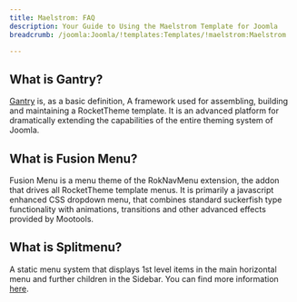 ```yaml
---
title: Maelstrom: FAQ
description: Your Guide to Using the Maelstrom Template for Joomla
breadcrumb: /joomla:Joomla/!templates:Templates/!maelstrom:Maelstrom

---
```


What is Gantry?
-----
[Gantry][gantry] is, as a basic definition, A framework used for assembling, building and maintaining a RocketTheme template. It is an advanced platform for dramatically extending the capabilities of the entire theming system of Joomla.

What is Fusion Menu?
-----
Fusion Menu is a menu theme of the RokNavMenu extension, the addon that drives all RocketTheme template menus. It is primarily a javascript enhanced CSS dropdown menu, that combines standard suckerfish type functionality with animations, transitions and other advanced effects provided by Mootools.

What is Splitmenu?
-----
A static menu system that displays 1st level items in the main horizontal menu and further children in the Sidebar. You can find more information [here][splitmenu].

[gantry]: http://gantry-framework.org/
[features]: http://demo.rockettheme.com/joomla-Templates/maelstrom/features
[font]: http://www.fontsquirrel.com/fonts/ubuntu
[forum]: http://www.rockettheme.com/forum/joomla-template-maelstrom/
[dropdown]: http://demo.rockettheme.com/joomla-Templates/maelstrom/features/menu-options
[splitmenu]: http://demo.rockettheme.com/joomla-Templates/maelstrom/features/menu-options
[extensions]: http://demo.rockettheme.com/joomla-Templates/maelstrom/features/extensions
